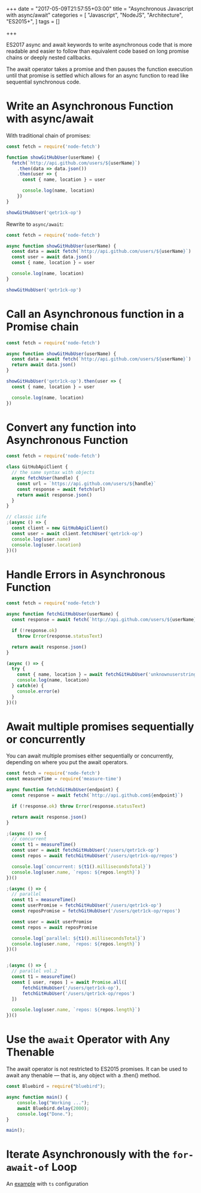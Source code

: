 +++
date = "2017-05-09T21:57:55+03:00"
title = "Asynchronous Javascript with async/await"
categories = [
    "Javascript",
    "NodeJS",
    "Architecture",
    "ES2015+",
]
tags = []

+++

ES2017 async and await keywords to write asynchronous code that is more readable and easier to follow than equivalent code based on long promise chains or deeply nested callbacks.

<!--more-->

The await operator takes a promise and then pauses the function execution until that promise is settled which allows for an async function to read like sequential synchronous code.

# Write an Asynchronous Function with async/await

With traditional chain of promises:

```js
const fetch = require('node-fetch')

function showGitHubUser(userName) {
  fetch(`http://api.github.com/users/${userName}`)
    .then(data => data.json())
    .then(user => {
      const { name, location } = user

      console.log(name, location)
    })
}

showGitHubUser('qetr1ck-op')
```

Rewrite to `async/await`:

```js
const fetch = require('node-fetch')

async function showGitHubUser(userName) {
  const data = await fetch(`http://api.github.com/users/${userName}`)
  const user = await data.json()
  const { name, location } = user

  console.log(name, location)
}

showGitHubUser('qetr1ck-op')
```

# Call an Asynchronous function in a Promise chain

```js
const fetch = require('node-fetch')

async function showGitHubUser(userName) {
  const data = await fetch(`http://api.github.com/users/${userName}`)
  return await data.json()
}

showGitHubUser('qetr1ck-op').then(user => {
  const { name, location } = user

  console.log(name, location)
})
```

# Convert any function into Asynchronous Function

```js
const fetch = require('node-fetch')

class GitHubApiClient {
  // the same syntax with objects
  async fetchUser(handle) {
    const url = `https://api.github.com/users/${handle}`
    const response = await fetch(url)
    return await response.json()
  }
}

// classic iife
;(async () => {
  const client = new GitHubApiClient()
  const user = await client.fetchUser('qetr1ck-op')
  console.log(user.name)
  console.log(user.location)
})()
```

# Handle Errors in Asynchronous Function

```js
const fetch = require('node-fetch')

async function fetchGitHubUser(userName) {
  const response = await fetch(`http://api.github.com/users/${userName}`)

  if (!response.ok)
    throw Error(response.statusText)

  return await response.json()
}

(async () => {
  try {
    const { name, location } = await fetchGitHubUser('unknownuserstring')
    console.log(name, location)
  } catch(e) {
    console.error(e)
  }
})()
```

# Await multiple promises sequentially or concurrently

You can await multiple promises either sequentially or concurrently, depending on where you put the await operators.

```js
const fetch = require('node-fetch')
const measureTime = require('measure-time')

async function fetchGitHubUser(endpoint) {
  const response = await fetch(`http://api.github.com${endpoint}`)

  if (!response.ok) throw Error(response.statusText)

  return await response.json()
}

;(async () => {
  // concurrent
  const t1 = measureTime()
  const user = await fetchGitHubUser('/users/qetr1ck-op')
  const repos = await fetchGitHubUser('/users/qetr1ck-op/repos')

  console.log(`concurrent: ${t1().millisecondsTotal}`)
  console.log(user.name, `repos: ${repos.length}`)
})()

;(async () => {
  // parallel
  const t1 = measureTime()
  const userPromise = fetchGitHubUser('/users/qetr1ck-op')
  const reposPromise = fetchGitHubUser('/users/qetr1ck-op/repos')

  const user = await userPromise
  const repos = await reposPromise

  console.log(`parallel: ${t1().millisecondsTotal}`)
  console.log(user.name, `repos: ${repos.length}`)
})()


;(async () => {
  // parallel vol.2
  const t1 = measureTime()
  const [ user, repos ] = await Promise.all([
      fetchGitHubUser('/users/qetr1ck-op'),
      fetchGitHubUser('/users/qetr1ck-op/repos')
  ])

  console.log(user.name, `repos: ${repos.length}`)
})()
```

# Use the `await` Operator with Any Thenable

The await operator is not restricted to ES2015 promises. It can be used to await any thenable — that is, any object with a .then() method.

```js
const Bluebird = require("bluebird");

async function main() {
    console.log("Working ...");
    await Bluebird.delay(2000);
    console.log("Done.");
}

main();
```

# Iterate Asynchronously with the `for-await-of` Loop

An [example](https://github.com/mariusschulz/egghead-async-await/tree/master/lesson-8) with `ts` configuration